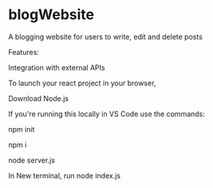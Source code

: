 # blogWebsite
A blogging website for users to write, edit and delete posts

Features:

Integration with external APIs

To launch your react project in your browser,

Download Node.js

If you're running this locally in VS Code use the commands:

npm init

npm i

node server.js

In New terminal, run node index.js